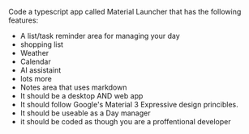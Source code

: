 Code a typescript app called Material Launcher that has the following features:
- A list/task reminder area for managing your day
- shopping list
- Weather 
- Calendar
- AI assistaint
- lots more
- Notes area that uses markdown
- It should be a desktop AND web app
- It should follow Google's Material 3 Expressive design princibles.
- It should be useable as a Day manager
- it should be coded as though you are a proffentional developer